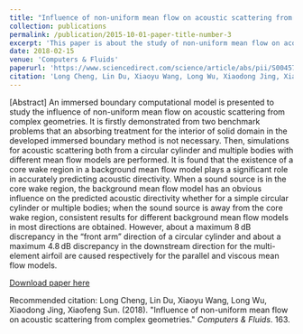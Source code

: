 ```yaml
---
title: "Influence of non-uniform mean flow on acoustic scattering from complex geometries"
collection: publications
permalink: /publication/2015-10-01-paper-title-number-3
excerpt: 'This paper is about the study of non-uniform mean flow on acoustic scattering using CAA.'
date: 2018-02-15
venue: 'Computers & Fluids'
paperurl: 'https://www.sciencedirect.com/science/article/abs/pii/S0045793017304486'
citation: 'Long Cheng, Lin Du, Xiaoyu Wang, Long Wu, Xiaodong Jing, Xiaofeng Sun. (2018). &quot;Influence of non-uniform mean flow on acoustic scattering from complex geometries.&quot; <i>Computers & Fluids</i>. 163.'
---
```

[Abstract] An immersed boundary computational model is presented to study the influence of non-uniform mean flow on acoustic scattering from complex geometries. It is firstly demonstrated from two benchmark problems that an absorbing treatment for the interior of solid domain in the developed immersed boundary method is not necessary. Then, simulations for acoustic scattering both from a circular cylinder and multiple bodies with different mean flow models are performed. It is found that the existence of a core wake region in a background mean flow model plays a significant role in accurately predicting acoustic directivity. When a sound source is in the core wake region, the background mean flow model has an obvious influence on the predicted acoustic directivity whether for a simple circular cylinder or multiple bodies; when the sound source is away from the core wake region, consistent results for different background mean flow models in most directions are obtained. However, about a maximum 8 dB discrepancy in the “front arm” direction of a circular cylinder and about a maximum 4.8 dB discrepancy in the downstream direction for the multi-element airfoil are caused respectively for the parallel and viscous mean flow models.

[Download paper here](https://www.sciencedirect.com/science/article/abs/pii/S0045793017304486)

Recommended citation: Long Cheng, Lin Du, Xiaoyu Wang, Long Wu, Xiaodong Jing, Xiaofeng Sun. (2018). "Influence of non-uniform mean flow on acoustic scattering from complex geometries." <i>Computers & Fluids</i>. 163.
